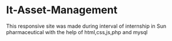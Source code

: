 # It-Asset-Management
This responsive site was made during interval of internship in Sun pharmaceutical with the help of  html,css,js,php and mysql
